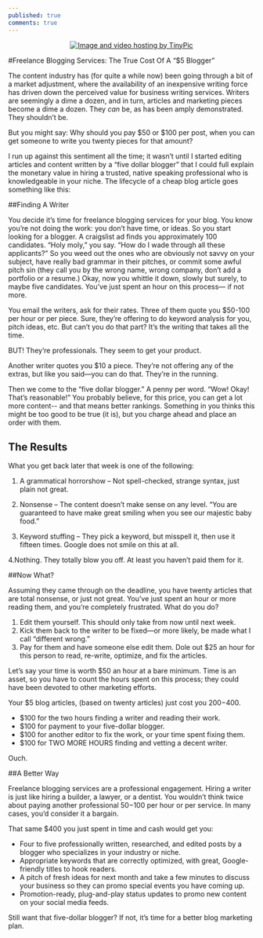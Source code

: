 ```yaml
---
published: true
comments: true
---
```


<center><a href="http://tinypic.com?ref=2n0o9di" target="_blank"><img src="http://i57.tinypic.com/2n0o9di.jpg" border="0" alt="Image and video hosting by TinyPic"></a></center>

#Freelance Blogging Services: The True Cost Of A “$5 Blogger”

The content industry has (for quite a while now) been going through a bit of a market adjustment, where the availability of an inexpensive writing force has driven down the perceived value for business writing services. Writers are seemingly a dime a dozen, and in turn, articles and marketing pieces become a dime a dozen. They <em>can</em> be, as has been amply demonstrated. They shouldn’t be.

But you might say: Why should you pay $50 or $100 per post, when you can get someone to write you twenty pieces for that amount?

I run up against this sentiment all the time; it wasn’t until I started editing articles and content written by a “five dollar blogger” that I could full explain the monetary value in hiring a trusted, native speaking professional who is knowledgeable in your niche. The lifecycle of a cheap blog article goes something like this:

##Finding A Writer

You decide it’s time for freelance blogging services for your blog. You know you’re not doing the work: you don’t have time, or ideas. So you start looking for a blogger. A craigslist ad finds you approximately 100 candidates. “Holy moly,” you say. “How do I wade through all these applicants?” So you weed out the ones who are obviously not savvy on your subject, have really bad grammar in their pitches, or commit some awful pitch sin (they call you by the wrong name, wrong company, don’t add a portfolio or a resume.) Okay, now you whittle it down, slowly but surely, to maybe five candidates. You’ve just spent an hour on this process— if not more.

You email the writers, ask for their rates. Three of them quote you $50-100 per hour or per piece. Sure, they’re offering to do keyword analysis for you, pitch ideas, etc. But can’t you do that part? It’s the writing that takes all the time.

BUT! They’re professionals. They seem to get your product.

Another writer quotes you $10 a piece. They’re not offering any of the extras, but like you said—you can do that. They’re in the running.

Then we come to the “five dollar blogger.” A penny per word. “Wow! Okay! That’s reasonable!” You probably believe, for this price, you can get a lot more content-- and that means better rankings. Something in you thinks this might be too good to be true (it is), but you charge ahead and place an order with them.

## The Results

What you get back later that week is one of the following:

1. A grammatical horrorshow – Not spell-checked, strange syntax, just plain not great.

2. Nonsense – The content doesn’t make sense on any level. “You are guaranteed to have make great smiling when you see our majestic baby food.”

3. Keyword stuffing – They pick a keyword, but misspell it, then use it fifteen times. Google does not smile on this at all.

4.Nothing. They totally blow you off. At least you haven’t paid them for it.

##Now What?

Assuming they came through on the deadline, you have twenty articles that are total nonsense, or just not great. You’ve just spent an hour or more reading them, and you’re completely frustrated. What do you do?

1. Edit them yourself. This should only take from now until next week.
2. Kick them back to the writer to be fixed—or more likely, be made what I call “different wrong.”
3. Pay for them and have someone else edit them. Dole out $25 an hour for this person to read, re-write, optimize, and fix the articles.

Let’s say your time is worth $50 an hour at a bare minimum. Time is an asset, so you have to count the hours spent on this process; they could have been devoted to other marketing efforts.

Your $5 blog articles, (based on twenty articles) just cost you $200-$400.

* $100 for the two hours finding a writer and reading their work.
* $100 for payment to your five-dollar blogger.
* $100 for another editor to fix the work, or your time spent fixing them.
* $100 for TWO MORE HOURS finding and vetting a decent writer.

Ouch.

##A Better Way

Freelance blogging services are a professional engagement. Hiring a writer is just like hiring a builder, a lawyer, or a dentist. You wouldn’t think twice about paying another professional $50-$100 per hour or per service. In many cases, you’d consider it a bargain.

That same $400 you just spent in time and cash would get you:

* Four to five professionally written, researched, and edited posts by a blogger who specializes in your industry or niche.
* Appropriate keywords that are correctly optimized, with great, Google-friendly titles to hook readers.
* A pitch of fresh ideas for next month and take a few minutes to discuss your business so they can promo special events you have coming up.
* Promotion-ready, plug-and-play status updates to promo new content on your social media feeds.

Still want that five-dollar blogger? If not, it’s time for a better blog marketing plan.
